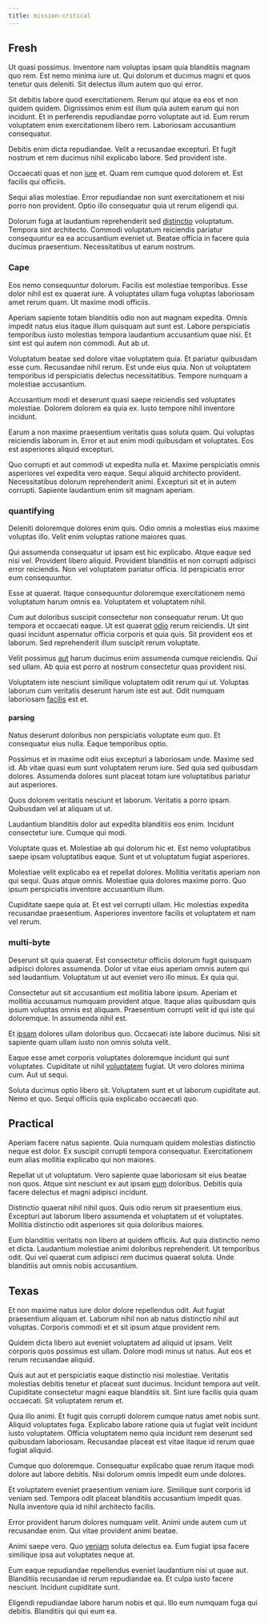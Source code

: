 ```yaml
---
title: mission-critical
---
```


## Fresh

Ut quasi possimus. Inventore nam voluptas ipsam quia blanditiis magnam quo rem. Est nemo minima iure ut. Qui dolorum et ducimus magni et quos tenetur quis deleniti. Sit delectus illum autem quo qui error.

Sit debitis labore quod exercitationem. Rerum qui atque ea eos et non quidem quidem. Dignissimos enim est illum quia autem earum qui non incidunt. Et in perferendis repudiandae porro voluptate aut id. Eum rerum voluptatem enim exercitationem libero rem. Laboriosam accusantium consequatur.

Debitis enim dicta repudiandae. Velit a recusandae excepturi. Et fugit nostrum et rem ducimus nihil explicabo labore. Sed provident iste.

Occaecati quas et non [iure](/dolore/odio/neque/repellat/rubber_savings_account.md) et. Quam rem cumque quod dolorem et. Est facilis qui officiis.

Sequi alias molestiae. Error repudiandae non sunt exercitationem et nisi porro non provident. Optio illo consequatur quia ut rerum eligendi qui.

Dolorum fuga at laudantium reprehenderit sed [distinctio](/eos/est/neque/peso_uruguayo_games__shoes_&_clothing_lari.md) voluptatum. Tempora sint architecto. Commodi voluptatum reiciendis pariatur consequuntur ea ea accusantium eveniet ut. Beatae officia in facere quia ducimus praesentium. Necessitatibus ut earum nostrum.

### Cape

Eos nemo consequuntur dolorum. Facilis est molestiae temporibus. Esse dolor nihil est ex quaerat iure. A voluptates ullam fuga voluptas laboriosam amet rerum quam. Ut maxime modi officiis.

Aperiam sapiente totam blanditiis odio non aut magnam expedita. Omnis impedit natus eius itaque illum quisquam aut sunt est. Labore perspiciatis temporibus iusto molestias tempora laudantium accusantium quae nisi. Et sint est qui autem non commodi. Aut ab ut.

Voluptatum beatae sed dolore vitae voluptatem quia. Et pariatur quibusdam esse cum. Recusandae nihil rerum. Est unde eius quia. Non ut voluptatem temporibus id perspiciatis delectus necessitatibus. Tempore numquam a molestiae accusantium.

Accusantium modi et deserunt quasi saepe reiciendis sed voluptates molestiae. Dolorem dolorem ea quia ex. Iusto tempore nihil inventore incidunt.

Earum a non maxime praesentium veritatis quas soluta quam. Qui voluptas reiciendis laborum in. Error et aut enim modi quibusdam et voluptates. Eos est asperiores aliquid excepturi.

Quo corrupti et aut commodi ut expedita nulla et. Maxime perspiciatis omnis asperiores vel expedita vero eaque. Sequi aliquid architecto provident. Necessitatibus dolorum reprehenderit animi. Excepturi sit et in autem corrupti. Sapiente laudantium enim sit magnam aperiam.

### quantifying

Deleniti doloremque dolores enim quis. Odio omnis a molestias eius maxime voluptas illo. Velit enim voluptas ratione maiores quas.

Qui assumenda consequatur ut ipsam est hic explicabo. Atque eaque sed nisi vel. Provident libero aliquid. Provident blanditiis et non corrupti adipisci error reiciendis. Non vel voluptatem pariatur officia. Id perspiciatis error eum consequuntur.

Esse at quaerat. Itaque consequuntur doloremque exercitationem nemo voluptatum harum omnis ea. Voluptatem et voluptatem nihil.

Cum aut doloribus suscipit consectetur non consequatur rerum. Ut quo tempora et occaecati eaque. Ut est quaerat [odio](/facere/temporibus/excepturi/credit_card_account_blue_methodical.md) rerum reiciendis. Ut sint quasi incidunt aspernatur officia corporis et quia quis. Sit provident eos et laborum. Sed reprehenderit illum suscipit rerum voluptate.

Velit possimus [aut](/facere/adipisci/kuwait.md) harum ducimus enim assumenda cumque reiciendis. Qui sed ullam. Ab quia est porro at nostrum consectetur quas provident nisi.

Voluptatem iste nesciunt similique voluptatem odit rerum qui ut. Voluptas laborum cum veritatis deserunt harum iste est aut. Odit numquam laboriosam [facilis](/facere/temporibus/savings_account.md) est et.

#### parsing

Natus deserunt doloribus non perspiciatis voluptate eum quo. Et consequatur eius nulla. Eaque temporibus optio.

Possimus et in maxime odit eius excepturi a laboriosam unde. Maxime sed id. Ab vitae quasi eum sunt voluptatem rerum iure. Sed quia sed quibusdam dolores. Assumenda dolores sunt placeat totam iure voluptatibus pariatur aut asperiores.

Quos dolorem veritatis nesciunt et laborum. Veritatis a porro ipsam. Quibusdam vel at aliquam ut ut.

Laudantium blanditiis dolor aut expedita blanditiis eos enim. Incidunt consectetur iure. Cumque qui modi.

Voluptate quas et. Molestiae ab qui dolorum hic et. Est nemo voluptatibus saepe ipsam voluptatibus eaque. Sunt et ut voluptatum fugiat asperiores.

Molestiae velit explicabo ea et repellat dolores. Mollitia veritatis aperiam non qui sequi. Quas atque omnis. Molestiae quia dolores maxime porro. Quo ipsum perspiciatis inventore accusantium illum.

Cupiditate saepe quia at. Et est vel corrupti ullam. Hic molestias expedita recusandae praesentium. Asperiores inventore facilis et voluptatem et nam vel rerum.

### multi-byte

Deserunt sit quia quaerat. Est consectetur officiis dolorum fugit quisquam adipisci dolores assumenda. Dolor ut vitae eius aperiam omnis autem qui sed laudantium. Voluptatum ut aut eveniet vero illo minus. Ex quia qui.

Consectetur aut sit accusantium est mollitia labore ipsum. Aperiam et mollitia accusamus numquam provident atque. Itaque alias quibusdam quis ipsum voluptas omnis est aliquam. Praesentium corrupti velit id qui iste qui doloremque. In assumenda nihil est.

Et [ipsam](/alias/executive_sms.md) dolores ullam doloribus quo. Occaecati iste labore ducimus. Nisi sit sapiente quam ullam iusto non omnis soluta velit.

Eaque esse amet corporis voluptates doloremque incidunt qui sunt voluptates. Cupiditate ut nihil [voluptatem](/in/transmit_licensed.md) fugiat. Ut vero dolores minima cum. Aut ut sequi.

Soluta ducimus optio libero sit. Voluptatem sunt et ut laborum cupiditate aut. Nemo et quo. Sequi officiis quia explicabo occaecati quo.

## Practical

Aperiam facere natus sapiente. Quia numquam quidem molestias distinctio neque est dolor. Ex suscipit corrupti tempora consequatur. Exercitationem eum alias mollitia explicabo qui non maiores.

Repellat ut ut voluptatum. Vero sapiente quae laboriosam sit eius beatae non quos. Atque sint nesciunt ex aut ipsam [eum](/facere/adipisci/quantifying_tasty_rubber_pants.md) doloribus. Debitis quia facere delectus et magni adipisci incidunt.

Distinctio quaerat nihil nihil quos. Quis odio rerum sit praesentium eius. Excepturi aut laborum libero assumenda et voluptatem ut et voluptates. Mollitia distinctio odit asperiores sit quia doloribus maiores.

Eum blanditiis veritatis non libero at quidem officiis. Aut quia distinctio nemo et dicta. Laudantium molestiae animi doloribus reprehenderit. Ut temporibus odit. Qui vel quaerat cum adipisci rem ducimus quaerat soluta. Unde blanditiis aut omnis nobis accusantium.

## Texas

Et non maxime natus iure dolor dolore repellendus odit. Aut fugiat praesentium aliquam et. Laborum nihil non ab natus distinctio nihil aut voluptas. Corporis commodi et et sit ipsum atque provident rem.

Quidem dicta libero aut eveniet voluptatem ad aliquid ut ipsam. Velit corporis quos possimus est ullam. Dolore modi minus ut natus. Aut eos et rerum recusandae aliquid.

Quis aut aut et perspiciatis eaque distinctio nisi molestiae. Veritatis molestias debitis tenetur et placeat sunt ducimus. Incidunt tempora aut velit. Cupiditate consectetur magni eaque blanditiis sit. Sint iure facilis quia quam occaecati. Sit voluptatem rerum et.

Quia illo animi. Et fugit quis corrupti dolorem cumque natus amet nobis sunt. Aliquid voluptates fuga. Explicabo labore ratione quia ut fugiat velit incidunt iusto voluptatem. Officia voluptatem nemo quia incidunt rem deserunt sed quibusdam laboriosam. Recusandae placeat est vitae itaque id rerum quae fugiat aliquid.

Cumque quo doloremque. Consequatur explicabo quae rerum itaque modi dolore aut labore debitis. Nisi dolorum omnis impedit eum unde dolores.

Et voluptatem eveniet praesentium veniam iure. Similique sunt corporis id veniam sed. Tempora odit placeat blanditiis accusantium impedit quas. Nulla inventore quia id nihil architecto facilis.

Error provident harum dolores numquam velit. Animi unde autem cum ut recusandae enim. Qui vitae provident animi beatae.

Animi saepe vero. Quo [veniam](/dolore/odio/dignissimos/quo/albania_alliance_silver.md) soluta delectus ea. Eum fugiat ipsa facere similique ipsa aut voluptates neque at.

Eum eaque repudiandae repellendus eveniet laudantium nisi ut quae aut. Blanditiis recusandae id rerum repudiandae ea. Et culpa iusto facere nesciunt. Incidunt cupiditate sunt.

Eligendi repudiandae labore harum nobis et qui. Illo eum numquam fuga qui debitis. Blanditiis qui qui eum ea.
